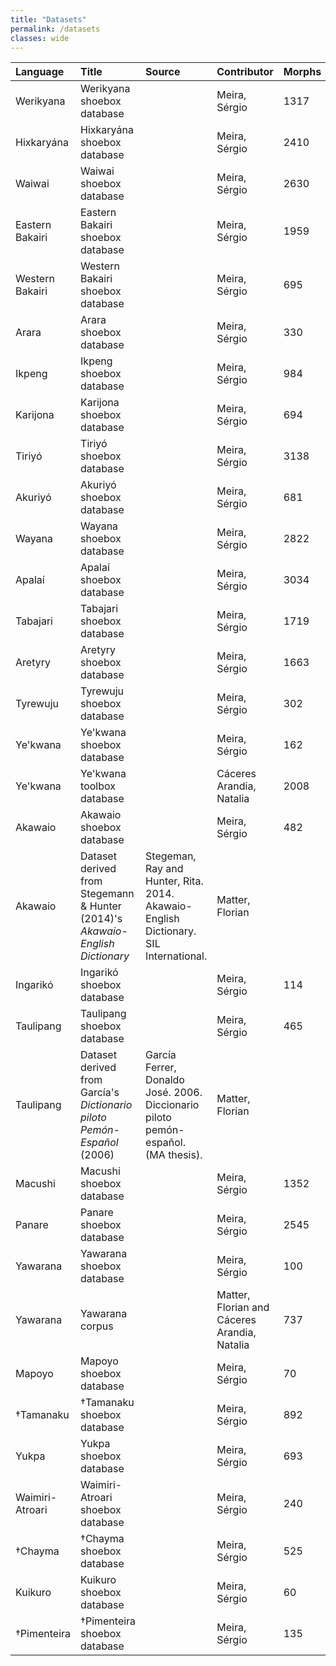 ```yaml
---
title: "Datasets"
permalink: /datasets
classes: wide
---
```


| Language        | Title                                                                         | Source                                                                               | Contributor                                  | Morphs   | Examples   | Wordforms   | Forms   |
|:----------------|:------------------------------------------------------------------------------|:-------------------------------------------------------------------------------------|:---------------------------------------------|:---------|:-----------|:------------|:--------|
| Werikyana       | Werikyana shoebox database                                                    |                                                                                      | Meira, Sérgio                                | 1317     |            |             |         |
| Hixkaryána      | Hixkaryána shoebox database                                                   |                                                                                      | Meira, Sérgio                                | 2410     |            |             |         |
| Waiwai          | Waiwai shoebox database                                                       |                                                                                      | Meira, Sérgio                                | 2630     |            |             |         |
| Eastern Bakairi | Eastern Bakairi shoebox database                                              |                                                                                      | Meira, Sérgio                                | 1959     |            |             |         |
| Western Bakairi | Western Bakairi shoebox database                                              |                                                                                      | Meira, Sérgio                                | 695      |            |             |         |
| Arara           | Arara shoebox database                                                        |                                                                                      | Meira, Sérgio                                | 330      |            |             |         |
| Ikpeng          | Ikpeng shoebox database                                                       |                                                                                      | Meira, Sérgio                                | 984      |            |             |         |
| Karijona        | Karijona shoebox database                                                     |                                                                                      | Meira, Sérgio                                | 694      |            |             |         |
| Tiriyó          | Tiriyó shoebox database                                                       |                                                                                      | Meira, Sérgio                                | 3138     | 67         | 130         |         |
| Akuriyó         | Akuriyó shoebox database                                                      |                                                                                      | Meira, Sérgio                                | 681      |            |             |         |
| Wayana          | Wayana shoebox database                                                       |                                                                                      | Meira, Sérgio                                | 2822     |            |             |         |
| Apalaí          | Apalaí shoebox database                                                       |                                                                                      | Meira, Sérgio                                | 3034     |            |             |         |
| Tabajari        | Tabajari shoebox database                                                     |                                                                                      | Meira, Sérgio                                | 1719     |            |             |         |
| Aretyry         | Aretyry shoebox database                                                      |                                                                                      | Meira, Sérgio                                | 1663     |            |             |         |
| Tyrewuju        | Tyrewuju shoebox database                                                     |                                                                                      | Meira, Sérgio                                | 302      |            |             |         |
| Ye'kwana        | Ye'kwana shoebox database                                                     |                                                                                      | Meira, Sérgio                                | 162      |            |             |         |
| Ye'kwana        | Ye'kwana toolbox database                                                     |                                                                                      | Cáceres Arandia, Natalia                     | 2008     |            |             |         |
| Akawaio         | Akawaio shoebox database                                                      |                                                                                      | Meira, Sérgio                                | 482      |            |             |         |
| Akawaio         | Dataset derived from Stegemann & Hunter (2014)'s *Akawaio-English Dictionary* | Stegeman, Ray and Hunter, Rita. 2014. Akawaio-English Dictionary. SIL International. | Matter, Florian                              |          |            |             | 3002    |
| Ingarikó        | Ingarikó shoebox database                                                     |                                                                                      | Meira, Sérgio                                | 114      |            |             |         |
| Taulipang       | Taulipang shoebox database                                                    |                                                                                      | Meira, Sérgio                                | 465      |            |             |         |
| Taulipang       | Dataset derived from García's *Dictionario piloto Pemón-Español* (2006)       | García Ferrer, Donaldo José. 2006. Diccionario piloto pemón-español. (MA thesis).    | Matter, Florian                              |          |            |             | 835     |
| Macushi         | Macushi shoebox database                                                      |                                                                                      | Meira, Sérgio                                | 1352     |            |             |         |
| Panare          | Panare shoebox database                                                       |                                                                                      | Meira, Sérgio                                | 2545     |            |             |         |
| Yawarana        | Yawarana shoebox database                                                     |                                                                                      | Meira, Sérgio                                | 100      |            |             |         |
| Yawarana        | Yawarana corpus                                                               |                                                                                      | Matter, Florian and Cáceres Arandia, Natalia | 737      | 287        | 375         | 2       |
| Mapoyo          | Mapoyo shoebox database                                                       |                                                                                      | Meira, Sérgio                                | 70       |            |             |         |
| †Tamanaku       | †Tamanaku shoebox database                                                    |                                                                                      | Meira, Sérgio                                | 892      |            |             |         |
| Yukpa           | Yukpa shoebox database                                                        |                                                                                      | Meira, Sérgio                                | 693      |            |             |         |
| Waimiri-Atroari | Waimiri-Atroari shoebox database                                              |                                                                                      | Meira, Sérgio                                | 240      |            |             |         |
| †Chayma         | †Chayma shoebox database                                                      |                                                                                      | Meira, Sérgio                                | 525      |            |             |         |
| Kuikuro         | Kuikuro shoebox database                                                      |                                                                                      | Meira, Sérgio                                | 60       |            |             |         |
| †Pimenteira     | †Pimenteira shoebox database                                                  |                                                                                      | Meira, Sérgio                                | 135      |            |             |         |